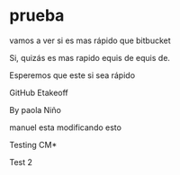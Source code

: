 # prueba
vamos a ver si es mas rápido que bitbucket

Si, quizás es mas rapido equis de equis de.


Esperemos que este si sea rápido

GitHub Etakeoff

By paola Niño



manuel esta modificando esto





Testing CM*

Test 2